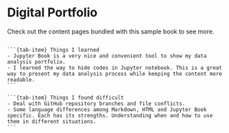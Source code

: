 # Digital Portfolio


Check out the content pages bundled with this sample book to see more.

```{tableofcontents}
```

````{tab-set}
```{tab-item} Things I learned
- Jupyter Book is a very nice and convenient tool to show my data analysis portfolio.
- I learned the way to hide codes in Jupyter notebook. This is a great way to present my data analysis process while keeping the content more readable.
```

```{tab-item} Things I found difficult
- Deal with GitHub repository branches and file conflicts.
- Some language differences among Markdown, HTML and Jupyter Book specific. Each has its strengths. Understanding when and how to use them in different situations.
```
````